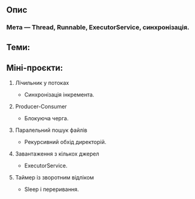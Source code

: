 ## Опис

### Мета — Thread, Runnable, ExecutorService, синхронізація.

## Теми:


## Міні-проєкти:
1. Лічильник у потоках 
    - Синхронізація інкремента.

2. Producer-Consumer
    - Блокуюча черга.

3. Паралельний пошук файлів 
    - Рекурсивний обхід директорій.

4. Завантаження з кількох джерел
    - ExecutorService.

5. Таймер із зворотним відліком
    - Sleep і переривання.